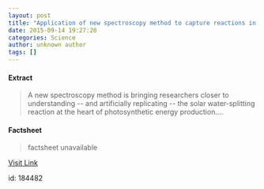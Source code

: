 ```yaml
---
layout: post
title: "Application of new spectroscopy method to capture reactions in photosynthesis"
date: 2015-09-14 19:27:20
categories: Science
author: unknown author
tags: []
---
```



#### Extract
>A new spectroscopy method is bringing researchers closer to understanding -- and artificially replicating -- the solar water-splitting reaction at the heart of photosynthetic energy production....

#### Factsheet
>factsheet unavailable

[Visit Link](http://www.sciencedaily.com/releases/2015/09/150914152720.htm)

id:  184482
